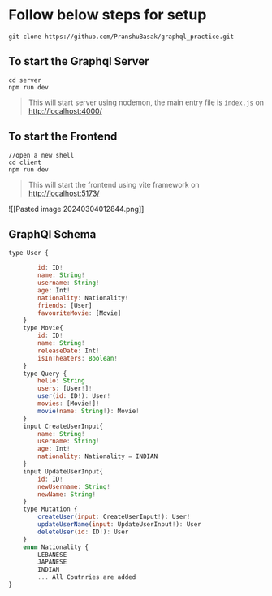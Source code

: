 
# Follow below steps for setup

```shell
git clone https://github.com/PranshuBasak/graphql_practice.git
```

## To start the Graphql Server

```shell
cd server
npm run dev
```

> This will start server using nodemon, the main entry file is `index.js`
> on [http://localhost:4000/](http://localhost:4000/)



## To start the Frontend

```shell
//open a new shell
cd client
npm run dev
```

> This will start the frontend using vite framework 
> on [http://localhost:5173/](http://localhost:5173/)

![[Pasted image 20240304012844.png]]

## GraphQl Schema

```js
type User {

        id: ID!
        name: String!
        username: String!
        age: Int!
        nationality: Nationality!
        friends: [User]
        favouriteMovie: [Movie]
    }
    type Movie{
        id: ID!
        name: String!
        releaseDate: Int!
        isInTheaters: Boolean!
    }
    type Query {
        hello: String
        users: [User!]!
        user(id: ID!): User!
        movies: [Movie!]!
        movie(name: String!): Movie!
    }
    input CreateUserInput{
        name: String!
        username: String!
        age: Int!
        nationality: Nationality = INDIAN
    }
    input UpdateUserInput{
        id: ID!
        newUsername: String!
        newName: String!
    }
    type Mutation {
        createUser(input: CreateUserInput!): User!
        updateUserName(input: UpdateUserInput!): User
        deleteUser(id: ID!): User
    }
    enum Nationality {
        LEBANESE
        JAPANESE
        INDIAN
        ... All Coutnries are added
}

```

